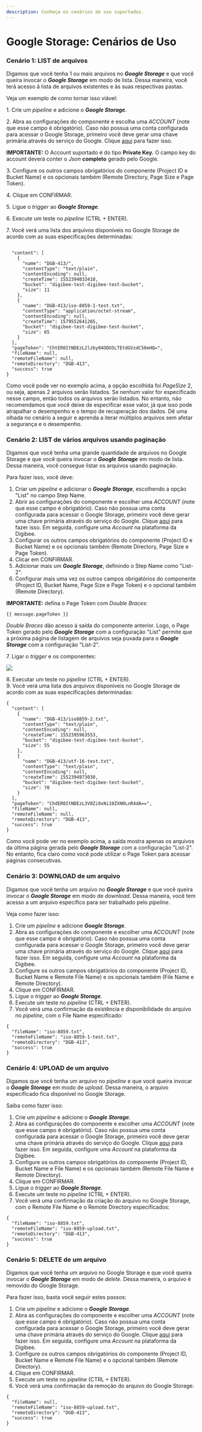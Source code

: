 ```yaml
---
description: Conheça os cenários de uso suportados.
---
```


# Google Storage: Cenários de Uso

### Cenário 1: LIST de arquivos <a href="#cenrio-1-list-de-arquivos" id="cenrio-1-list-de-arquivos"></a>

Digamos que você tenha 1 ou mais arquivos no _**Google Storage**_ e que você queira invocar o _**Google Storage**_ em modo de lista. Dessa maneira, você terá acesso à lista de arquivos existentes e às suas respectivas pastas.

Veja um exemplo de como tornar isso viável:

1\. Crie um _pipeline_ e adicione o _**Google Storage**_.

2\. Abra as configurações do componente e escolha uma _ACCOUNT_ (note que esse campo é obrigatório). Caso não possua uma conta configurada para acessar o Google Storage, primeiro você deve gerar uma chave primária através do serviço do Google. Clique [aqui](https://cloud.google.com/iam/docs/creating-managing-service-account-keys?hl=pt-br) para fazer isso.

**IMPORTANTE:** O Account suportado é do tipo **Private Key.** O campo key do account deverá conter o _Json_ **completo** gerado pelo Google.

3\. Configure os outros campos obrigatórios do componente (Project ID e Bucket Name) e os opcionais também (Remote Directory, Page Size e Page Token).

4\. Clique em CONFIRMAR.

5\. Ligue o _trigger_ ao _**Google Storage**_.

6\. Execute um teste no _pipeline_ (CTRL + ENTER).

7\. Você verá uma lista dos arquivos disponíveis no Google Storage de acordo com as suas especificações determinadas:

```

  "content": [
    {
      "name": "DGB-413/",
      "contentType": "text/plain",
      "contentEncoding": null,
      "createTime": 1552394033410,
      "bucket": "digibee-test-digibee-test-bucket",
      "size": 11
    },
    {
      "name": "DGB-413/iso-8859-1-test.txt",
      "contentType": "application/octet-stream",
      "contentEncoding": null,
      "createTime": 1579552641265,
      "bucket": "digibee-test-digibee-test-bucket",
      "size": 65
    }
  ],
  "pageToken": "ChtER0ItNDEzL2lzby04ODU5LTEtdGVzdC50eHQ=",
  "fileName": null,
  "remoteFileName": null,
  "remoteDirectory": "DGB-413",
  "success": true
}
```

Como você pode ver no exemplo acima, a opção escolhida foi _PageSize_ 2, ou seja, apenas 2 arquivos serão listados. Se nenhum valor for especificado nesse campo, então todos os arquivos serão listados. No entanto, não recomendamos que você deixe de especificar esse valor, já que isso pode atrapalhar o desempenho e o tempo de recuperação dos dados. Dê uma olhada no cenário a seguir e aprenda a iterar múltiplos arquivos sem afetar a segurança e o desempenho.

### &#x20;Cenário 2: LIST de vários arquivos usando paginação <a href="#cenrio-2-list-de-vrios-arquivos-usando-paginao" id="cenrio-2-list-de-vrios-arquivos-usando-paginao"></a>

Digamos que você tenha uma grande quantidade de arquivos no Google Storage e que você queira invocar o _**Google Storage**_ em modo de lista. Dessa maneira, você consegue listar os arquivos usando paginação.

Para fazer isso, você deve:

1. Criar um _pipeline_ e adicionar o _**Google Storage**_, escolhendo a opção "List" no campo Step Name.
2. Abrir as configurações do componente e escolher uma _ACCOUNT_ (note que esse campo é obrigatório). Caso não possua uma conta configurada para acessar o Google Storage, primeiro você deve gerar uma chave primária através do serviço do Google. Clique [aqui](https://cloud.google.com/iam/docs/creating-managing-service-account-keys?hl=pt-br) para fazer isso. Em seguida, configure uma _Account_ na plataforma da Digibee.
3. Configurar os outros campos obrigatórios do componente (Project ID e Bucket Name) e os opcionais também (Remote Directory, Page Size e Page Token).
4. Clicar em CONFIRMAR.
5. Adicionar mais um _**Google Storage**_, definindo o Step Name como "List-2".
6. Configurar mais uma vez os outros campos obrigatórios do componente (Project ID, Bucket Name, Page Size e Page Token) e o opcional também (Remote Directory).

**IMPORTANTE:** defina o Page Token com _Double Braces_:

```
{{ message.pageToken }}
```

_Double Braces_ dão acesso à saída do componente anterior. Logo, o Page Token gerado pelo _**Google Storage**_ com a configuração "List" permite que a próxima página de listagem de arquivos seja puxada para o _**Google Storage**_ com a configuração "List-2".

7\. Ligar o _trigger_ e os componentes:

![](<../../../.gitbook/assets/google storage.png>)



8\. Executar um teste no _pipeline_ (CTRL + ENTER).\
9\. Você verá uma lista dos arquivos disponíveis no Google Storage de acordo com as suas especificações determinadas:

```
{
  "content": [
    {
      "name": "DGB-413/iso8859-2.txt",
      "contentType": "text/plain",
      "contentEncoding": null,
      "createTime": 1552395963553,
      "bucket": "digibee-test-digibee-test-bucket",
      "size": 55
    },
    {
      "name": "DGB-413/utf-16-test.txt",
      "contentType": "text/plain",
      "contentEncoding": null,
      "createTime": 1552394973030,
      "bucket": "digibee-test-digibee-test-bucket",
      "size": 70
    }
  ],
  "pageToken": "ChdER0ItNDEzL3V0Zi0xNi10ZXN0LnR4dA==",
  "fileName": null,
  "remoteFileName": null,
  "remoteDirectory": "DGB-413",
  "success": true
}

```

Como você pode ver no exemplo acima, a saída mostra apenas os arquivos da última página gerada pelo _**Google Storage**_ com a configuração "List-2". No entanto, fica claro como você pode utilizar o Page Token para acessar páginas consecutivas.

### Cenário 3: DOWNLOAD de um arquivo <a href="#cenrio-3-download-de-um-arquivo" id="cenrio-3-download-de-um-arquivo"></a>

Digamos que você tenha um arquivo no _**Google Storage**_ e que você queira invocar o _**Google Storage**_ em modo de _download_. Dessa maneira, você tem acesso a um arquivo específico para ser trabalhado pelo _pipeline_.

Veja como fazer isso:

1. Crie um _pipeline_ e adicione _**Google Storage**_.
2. Abra as configurações do componente e escolher uma _ACCOUNT_ (note que esse campo é obrigatório). Caso não possua uma conta configurada para acessar o Google Storage, primeiro você deve gerar uma chave primária através do serviço do Google. Clique [aqui](https://cloud.google.com/iam/docs/creating-managing-service-account-keys?hl=pt-br) para fazer isso. Em seguida, configure uma _Account_ na plataforma da Digibee.
3. Configure os outros campos obrigatórios do componente (Project ID, Bucket Name e Remote File Name) e os opcionais também (File Name e Remote Directory).
4. Clique em CONFIRMAR.
5. Ligue o _trigger_ ao _**Google Storage**_.
6. Execute um teste no _pipeline_ (CTRL + ENTER).
7. Você verá uma confirmação da existência e disponibilidade do arquivo no _pipeline_, com o File Name especificado:

```
{
  "fileName": "iso-8859.txt",
  "remoteFileName": "iso-8859-1-test.txt",
  "remoteDirectory": "DGB-413",
  "success": true
}
```

### &#x20;Cenário 4: UPLOAD de um arquivo <a href="#cenrio-4-upload-de-um-arquivo" id="cenrio-4-upload-de-um-arquivo"></a>

Digamos que você tenha um arquivo no _pipeline_ e que você queira invocar o _**Google Storage**_ em modo de _upload_. Dessa maneira, o arquivo especificado fica disponível no Google Storage.

Saiba como fazer isso:

1. Crie um _pipeline_ e adicione o _**Google Storage**_.
2. Abra as configurações do componente e escolher uma _ACCOUNT_ (note que esse campo é obrigatório). Caso não possua uma conta configurada para acessar o Google Storage, primeiro você deve gerar uma chave primária através do serviço do Google. Clique [aqui](https://cloud.google.com/iam/docs/creating-managing-service-account-keys?hl=pt-br) para fazer isso. Em seguida, configure uma _Account_ na plataforma da Digibee.
3. Configure os outros campos obrigatórios do componente (Project ID, Bucket Name e File Name) e os opcionais também (Remote File Name e Remote Directory).
4. Clique em CONFIRMAR.
5. Ligue o _trigger_ ao _**Google Storage**_.
6. Execute um teste no _pipeline_ (CTRL + ENTER).
7. Você verá uma confirmação da criação do arquivo no Google Storage, com o Remote File Name e o Remote Directory especificados:

```
{
  "fileName": "iso-8859.txt",
  "remoteFileName": "iso-8859-upload.txt",
  "remoteDirectory": "DGB-413",
  "success": true
}

```

### &#x20;Cenário 5: DELETE de um arquivo <a href="#cenrio-5-delete-de-um-arquivo" id="cenrio-5-delete-de-um-arquivo"></a>

Digamos que você tenha um arquivo no Google Storage e que você queira invocar o _**Google Storage**_ em modo de _delete_. Dessa maneira, o arquivo é removido do Google Storage.

Para fazer isso, basta você seguir estes passos:

1. Crie um _pipeline_ e adicione o _**Google Storage**_.
2. Abra as configurações do componente e escolher uma _ACCOUNT_ (note que esse campo é obrigatório). Caso não possua uma conta configurada para acessar o Google Storage, primeiro você deve gerar uma chave primária através do serviço do Google. Clique [aqui](https://cloud.google.com/iam/docs/creating-managing-service-account-keys?hl=pt-br) para fazer isso. Em seguida, configure uma _Account_ na plataforma da Digibee.
3. Configure os outros campos obrigatórios do componente (Project ID, Bucket Name e Remote File Name) e o opcional também (Remote Directory).
4. Clique em CONFIRMAR.
5. Execute um teste no _pipeline_ (CTRL + ENTER).
6. Você verá uma confirmação da remoção do arquivo do Google Storage:

```
{
  "fileName": null,
  "remoteFileName": "iso-8859-upload.txt",
  "remoteDirectory": "DGB-413",
  "success": true
}
```
